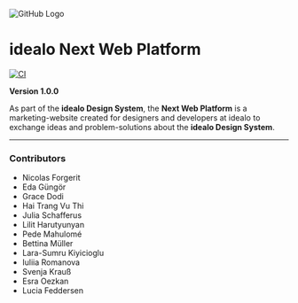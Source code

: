 ![GitHub Logo](../../idealo_Design_System_icon.png)

# idealo Next Web Platform
[![CI](https://github.com/idealo/nwp/actions/workflows/docker_ci.yml/badge.svg)](https://github.com/idealo/nwp/actions/workflows/docker_ci.yml)

**Version 1.0.0**

As part of the **idealo Design System**, the **Next Web Platform** is a marketing-website created for designers and developers at idealo to exchange ideas and problem-solutions about the **idealo Design System**.

---

### Contributors

- Nicolas Forgerit
- Eda Güngör
- Grace Dodi
- Hai Trang Vu Thi
- Julia Schafferus
- Lilit Harutyunyan
- Pede Mahulomé
- Bettina Müller
- Lara-Sumru Kiyicioglu
- Iuliia Romanova
- Svenja Krauß
- Esra Oezkan
- Lucia Feddersen
